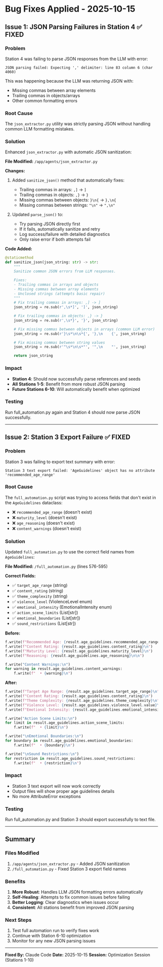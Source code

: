 # Bug Fixes Applied - 2025-10-15

## Issue 1: JSON Parsing Failures in Station 4 ✅ FIXED

### Problem
Station 4 was failing to parse JSON responses from the LLM with error:
```
JSON parsing failed: Expecting ',' delimiter: line 83 column 6 (char 4060)
```

This was happening because the LLM was returning JSON with:
- Missing commas between array elements
- Trailing commas in objects/arrays
- Other common formatting errors

### Root Cause
The `json_extractor.py` utility was strictly parsing JSON without handling common LLM formatting mistakes.

### Solution
Enhanced `json_extractor.py` with automatic JSON sanitization:

**File Modified:** `/app/agents/json_extractor.py`

**Changes:**
1. Added `sanitize_json()` method that automatically fixes:
   - Trailing commas in arrays: `,]` → `]`
   - Trailing commas in objects: `,}` → `}`
   - Missing commas between objects: `}\n{` → `},\n{`
   - Missing commas between strings: `"\n"` → `",\n"`

2. Updated `parse_json()` to:
   - Try parsing JSON directly first
   - If it fails, automatically sanitize and retry
   - Log success/failure with detailed diagnostics
   - Only raise error if both attempts fail

**Code Added:**
```python
@staticmethod
def sanitize_json(json_string: str) -> str:
    """
    Sanitize common JSON errors from LLM responses.

    Fixes:
    - Trailing commas in arrays and objects
    - Missing commas between array elements
    - Unclosed strings (attempts basic repair)
    """
    # Fix trailing commas in arrays: ,] -> ]
    json_string = re.sub(r',\s*]', ']', json_string)

    # Fix trailing commas in objects: ,} -> }
    json_string = re.sub(r',\s*}', '}', json_string)

    # Fix missing commas between objects in arrays (common LLM error)
    json_string = re.sub(r'}\s*\n\s*{', '},\n    {', json_string)

    # Fix missing commas between string values
    json_string = re.sub(r'"\s*\n\s*"', '",\n    "', json_string)

    return json_string
```

### Impact
- **Station 4**: Should now successfully parse references and seeds
- **All Stations 1-5**: Benefit from more robust JSON parsing
- **Future Stations 6-10**: Will automatically benefit when optimized

### Testing
Run full_automation.py again and Station 4 should now parse JSON successfully.

---

## Issue 2: Station 3 Export Failure ✅ FIXED

### Problem
Station 3 was failing to export text summary with error:
```
Station 3 text export failed: 'AgeGuidelines' object has no attribute 'recommended_age_range'
```

### Root Cause
The `full_automation.py` script was trying to access fields that don't exist in the `AgeGuidelines` dataclass:
- ❌ `recommended_age_range` (doesn't exist)
- ❌ `maturity_level` (doesn't exist)
- ❌ `age_reasoning` (doesn't exist)
- ❌ `content_warnings` (doesn't exist)

### Solution
Updated `full_automation.py` to use the correct field names from `AgeGuidelines`:

**File Modified:** `/full_automation.py` (lines 576-595)

**Correct Fields:**
- ✅ `target_age_range` (string)
- ✅ `content_rating` (string)
- ✅ `theme_complexity` (string)
- ✅ `violence_level` (ViolenceLevel enum)
- ✅ `emotional_intensity` (EmotionalIntensity enum)
- ✅ `action_scene_limits` (List[str])
- ✅ `emotional_boundaries` (List[str])
- ✅ `sound_restrictions` (List[str])

**Before:**
```python
f.write(f"Recommended Age: {result.age_guidelines.recommended_age_range}\n")
f.write(f"Content Rating: {result.age_guidelines.content_rating}\n")
f.write(f"Maturity Level: {result.age_guidelines.maturity_level}\n")
f.write(f"Reasoning: {result.age_guidelines.age_reasoning}\n\n")

f.write("Content Warnings:\n")
for warning in result.age_guidelines.content_warnings:
    f.write(f"  • {warning}\n")
```

**After:**
```python
f.write(f"Target Age Range: {result.age_guidelines.target_age_range}\n")
f.write(f"Content Rating: {result.age_guidelines.content_rating}\n")
f.write(f"Theme Complexity: {result.age_guidelines.theme_complexity}\n")
f.write(f"Violence Level: {result.age_guidelines.violence_level.value}\n")
f.write(f"Emotional Intensity: {result.age_guidelines.emotional_intensity.value}\n\n")

f.write("Action Scene Limits:\n")
for limit in result.age_guidelines.action_scene_limits:
    f.write(f"  • {limit}\n")

f.write("\nEmotional Boundaries:\n")
for boundary in result.age_guidelines.emotional_boundaries:
    f.write(f"  • {boundary}\n")

f.write("\nSound Restrictions:\n")
for restriction in result.age_guidelines.sound_restrictions:
    f.write(f"  • {restriction}\n")
```

### Impact
- Station 3 text export will now work correctly
- Output files will show proper age guidelines details
- No more AttributeError exceptions

### Testing
Run full_automation.py and Station 3 should export successfully to text file.

---

## Summary

### Files Modified
1. `/app/agents/json_extractor.py` - Added JSON sanitization
2. `/full_automation.py` - Fixed Station 3 export field names

### Benefits
1. **More Robust**: Handles LLM JSON formatting errors automatically
2. **Self-Healing**: Attempts to fix common issues before failing
3. **Better Logging**: Clear diagnostics when issues occur
4. **Consistent**: All stations benefit from improved JSON parsing

### Next Steps
1. Test full automation run to verify fixes work
2. Continue with Station 6-10 optimization
3. Monitor for any new JSON parsing issues

---

**Fixed By:** Claude Code
**Date:** 2025-10-15
**Session:** Optimization Session (Stations 1-10)
